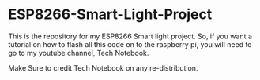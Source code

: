 # ESP8266-Smart-Light-Project

This is the repository for my ESP8266 Smart light project. 
So, if you want a tutorial on how to flash all this code on to the raspberry pi, you will need to go to my youtube channel, Tech Notebook.

Make Sure to credit Tech Notebook on any re-distribution.
